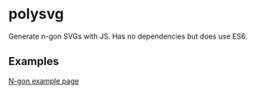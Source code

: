 # polysvg
Generate n-gon SVGs with JS. Has no dependencies but does use ES6.

## Examples
[N-gon example page](http://polysvg.johnnyreina.com/)
